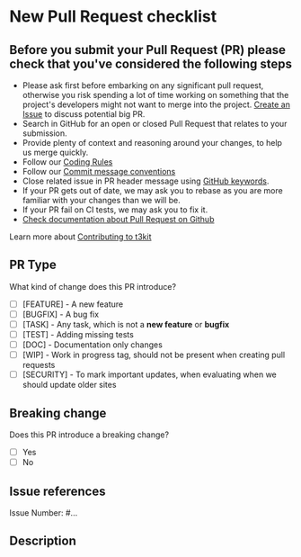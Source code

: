 # New Pull Request checklist

## Before you submit your Pull Request (PR) please check that you've considered the following steps

- Please ask first before embarking on any significant pull request, otherwise you risk spending a lot of time working on something that the project's developers might not want to merge into the project. [Create an Issue](#submitting_an_issue) to discuss potential big PR.
- Search in GitHub for an open or closed Pull Request that relates to your submission.
- Provide plenty of context and reasoning around your changes, to help us merge quickly.
- Follow our [Coding Rules](CONTRIBUTING.md#coding-rules)
- Follow our [Commit message conventions](CONTRIBUTING.md#commit-message-guidelines)
- Close related issue in PR header message using [GitHub keywords](https://help.github.com/articles/closing-issues-via-commit-messages).
- If your PR gets out of date, we may ask you to rebase as you are more familiar with your changes than we will be.
- If your PR fail on CI tests, we may ask you to fix it.
- [Check documentation about Pull Request on Github](https://help.github.com/articles/using-pull-requests)

Learn more about [Contributing to t3kit](CONTRIBUTING.md)

## PR Type

What kind of change does this PR introduce?

<!-- Please check the one that applies to this PC using "x" inside brackets -->

- [ ] [FEATURE] - A new feature
- [ ] [BUGFIX] - A bug fix
- [ ] [TASK] - Any task, which is not a **new feature** or **bugfix**
- [ ] [TEST] - Adding missing tests
- [ ] [DOC] - Documentation only changes
- [ ] [WIP] - Work in progress tag, should not be present when creating pull requests
- [ ] [SECURITY] - To mark important updates, when evaluating when we should update older sites

## Breaking change

Does this PR introduce a breaking change?

<!-- Please check the one that applies to this PC using "x" inside brackets -->

- [ ] Yes
- [ ] No

<!-- If this PR contains a breaking change, please describe the impact and migration path for existing applications below. -->
<!-- If this PR contains a breaking change, please add [!!!] lable at the begining of commit message. -->

## Issue references

Issue Number: #...

## Description
<!-- Please add a context and reasoning around your changes, to help us merge quickly. -->
